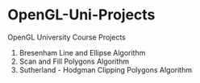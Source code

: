 # OpenGL-Uni-Projects
OpenGL University Course Projects

1) Bresenham Line and Ellipse Algorithm
2) Scan and Fill Polygons Algorithm
3) Sutherland - Hodgman Clipping Polygons Algorithm
